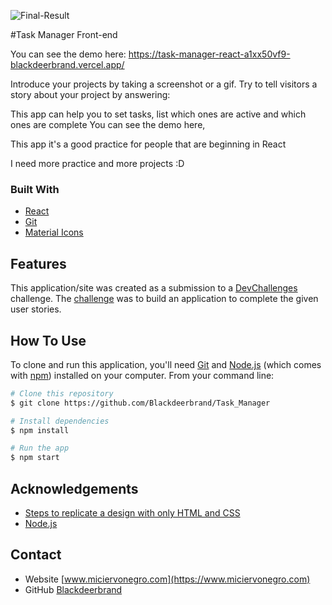 ![Final-Result](https://lh3.googleusercontent.com/DxWaH_VK0ECKnaOn-9loGIT42xln5vpr3QHOVWE0h-GI9Jjk7a_5rNq4Awi8mGNMmC08Wskkp7YSRWos8KYxO2MWQf-JhQKzt6kq7dg3KyPK6fXYOzUN--DEuPBZ5C7c5NO9Z-XlK5eroLptYiFDQ3Xfvh2H0WxUcMfKJ548hFYlUUpYtS89Tg4Xi1yhJPphgLhwIMN5I8OlQu25ZnvUlI7jXuoQmf8H5XgWPIqyH5oKVmAiHpxPAvZwdn2qBJqIt7Pcg2LzX5FEVUy7plvfDHhuTugxuR92n461pIOpSc0Fdr5OtLi2IzyYjxC6NV4U9Jkxr4A7lSbMiMq5CD5SWQJKzyvDFIurPdoo1yke42PQTaySV_h47h-7CHkqSHVingGHfDFE9kmWnC7E5VT3OdaBlTW9MXDpwBaN9Clw43FG7Be05NFUd1plP3LXxPf9IG34MlXo_ZU4O6PNre2_QgVSaY4bVYWzWWkDX6-KP7SxHk1TETxlMdYn0gkFzESShi0pIsHiZq-2iPPzzljxSvYYOWFzsbcKVyhOYZjHqMGaiVDzp7hLAPrLCk9PSgjdmW4QxEjkYDiCxVKKHd8NCfWAo7LH9c9BMCDW57BMinTIhfeOA-uWKFFToepO99ILa0saavTwS9VLEDdgexfDlXw0DaMr2RfrhaO8clzyTupnpmJAK36DrsAgm5KEX9h4nUESFpTgVlYoYiIGUTl0V8MdFg=w436-h231-no?authuser=0)

#Task Manager Front-end

You can see the demo here: https://task-manager-react-a1xx50vf9-blackdeerbrand.vercel.app/ 

Introduce your projects by taking a screenshot or a gif. Try to tell visitors a story about your project by answering:

This app can help you to set tasks, list which ones are active and which ones are complete
You can see the demo here, 

This app it's a good practice for people that are beginning in React

I need more practice and more projects :D 

### Built With

- [React](https://reactjs.org/)
- [Git](https://git-scm.com)
- [Material Icons](https://material-ui.com/es/components/material-icons/)

## Features

<!-- List the features of your application or follow the template. Don't share the figma file here :) -->

This application/site was created as a submission to a [DevChallenges](https://devchallenges.io/challenges) challenge. The [challenge](https://devchallenges.io/challenges/hH6PbOHBdPm6otzw2De5) was to build an application to complete the given user stories.

## How To Use

<!-- Example: -->

To clone and run this application, you'll need [Git](https://git-scm.com) and [Node.js](https://nodejs.org/en/download/) (which comes with [npm](http://npmjs.com)) installed on your computer. From your command line:

```bash
# Clone this repository
$ git clone https://github.com/Blackdeerbrand/Task_Manager

# Install dependencies
$ npm install

# Run the app
$ npm start
```

## Acknowledgements

<!-- This section should list any articles or add-ons/plugins that helps you to complete the project. This is optional but it will help you in the future. For example: -->

- [Steps to replicate a design with only HTML and CSS](https://devchallenges-blogs.web.app/how-to-replicate-design/)
- [Node.js](https://nodejs.org/)

## Contact

- Website [www.miciervonegro.com](https://www.miciervonegro.com)
- GitHub [Blackdeerbrand](https://github.com/Blackdeerbrand)